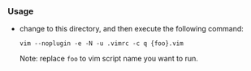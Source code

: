 ### Usage

-   change to this directory, and then execute the following command:

        vim --noplugin -e -N -u .vimrc -c q {foo}.vim

    Note: replace `foo` to vim script name you want to run.
